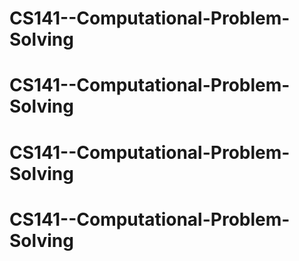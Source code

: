 # CS141--Computational-Problem-Solving
# CS141--Computational-Problem-Solving
# CS141--Computational-Problem-Solving
# CS141--Computational-Problem-Solving
